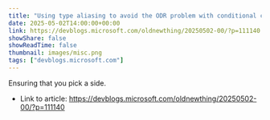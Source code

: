 ```yaml
---
title: "Using type aliasing to avoid the ODR problem with conditional compilation, part 2"
date: 2025-05-02T14:00:00+00:00
link: https://devblogs.microsoft.com/oldnewthing/20250502-00/?p=111140
showShare: false
showReadTime: false
thumbnail: images/misc.png
tags: ["devblogs.microsoft.com"]
---
```

Ensuring that you pick a side.

- Link to article: https://devblogs.microsoft.com/oldnewthing/20250502-00/?p=111140